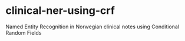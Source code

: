 # clinical-ner-using-crf
Named Entity Recognition in Norwegian clinical notes using Conditional Random Fields
